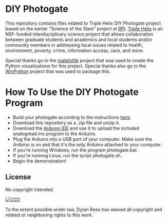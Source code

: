 # DIY Photogate

This repository contains files related to Triple Helix DIY Photogate project based on the earlier "Science of the Slam" project at [RPI](http://rpi.edu/).
[Triple Helix](http://www.3helix.rpi.edu/) is an NSF-funded interdisciplinary science project that allows collaboration between graduate students and academics and local students and/or community members in addressing local issues related to health, environment, poverty, crime, information access, race, and more.

Special thanks go to the [matplotlib](http://matplotlib.org/) project that was used to create the Python visualizations for this project.  Special thanks also go to the [WinPython](https://winpython.github.io/) project that was used to package this.

# How To Use the DIY Photogate Program

* Build your photogate according to the instructions [here](https://community.csdt.rpi.edu/cms/application-contexts/diy-sports-science-lab/diyphotogate/).
* Download this repository as a .zip file and unzip it.
* Download the [Arduino IDE](https://www.arduino.cc/en/Main/Software) and use it to upload the included analogread.ino program to the Arduino.
* Plug the Arduino into a USB port of your computer.  Make sure the Arduino is on and that it's the only Arduino attached to your computer.
* If you're running Windows, run the program photogate.bat.
* If you're running Linux, run the script photogate.sh.
* Begin the demonstration!

## License

No copyright intended.

[![CC0](https://i.creativecommons.org/p/zero/1.0/88x31.png)](https://creativecommons.org/publicdomain/zero/1.0/)

To the extent possible under law, Dylan Rees has waived all copyright and related or neighboring rights to this work.

